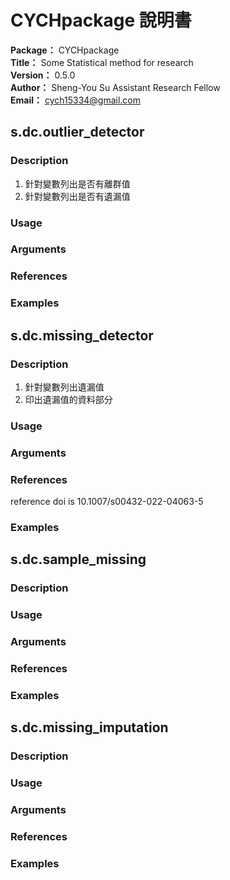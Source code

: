 # CYCHpackage 說明書 #
**Package：** CYCHpackage  
**Title：** Some Statistical method for research  
**Version：** 0.5.0  
**Author：** Sheng-You Su Assistant Research Fellow  
**Email：** cych15334@gmail.com  

## s.dc.outlier_detector ##
### Description ###
1. 針對變數列出是否有離群值
2. 針對變數列出是否有遺漏值
### Usage ###
### Arguments ###
### References ###
### Examples ###

## s.dc.missing_detector ##
### Description ###
1. 針對變數列出遺漏值
2. 印出遺漏值的資料部分
### Usage ###
### Arguments ###
### References ###
reference doi is 10.1007/s00432-022-04063-5
### Examples ###

## s.dc.sample_missing ##
### Description ###
### Usage ###
### Arguments ###
### References ###
### Examples ###

## s.dc.missing_imputation ##
### Description ###
### Usage ###
### Arguments ###
### References ###
### Examples ###
